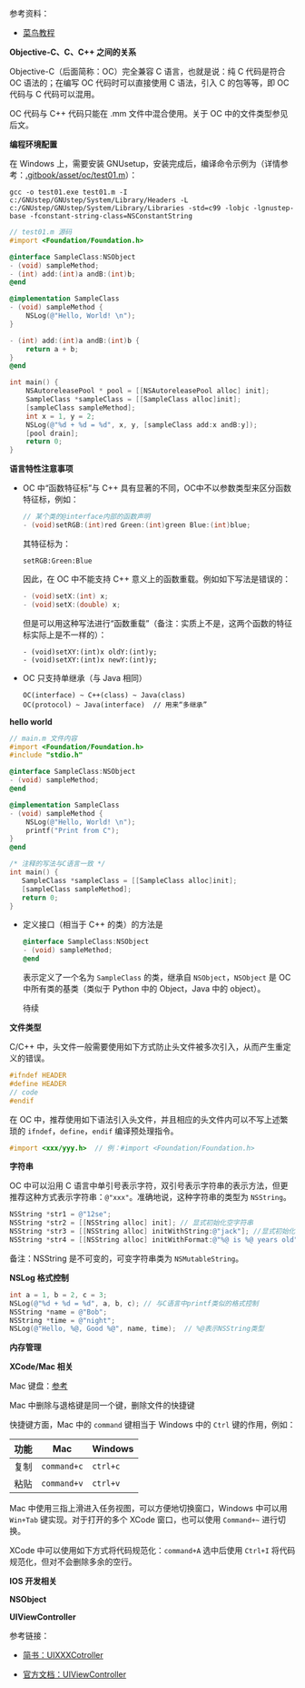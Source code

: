 参考资料：

- [菜鸟教程](runoob.com/w3cnote/objective-c-tutorial.html)

**Objective-C、C、C++ 之间的关系**

Objective-C（后面简称：OC）完全兼容 C 语言，也就是说：纯 C 代码是符合 OC 语法的；在编写 OC 代码时可以直接使用 C 语法，引入 C 的包等等，即 OC 代码与 C 代码可以混用。

OC 代码与 C++ 代码只能在 .mm 文件中混合使用。关于 OC 中的文件类型参见后文。

**编程环境配置**

在 Windows 上，需要安装 GNUsetup，安装完成后，编译命令示例为（详情参考：[.gitbook/asset/oc/test01.m](../.gitbook/assets/oc/test01.m)）：

```shell
gcc -o test01.exe test01.m -I c:/GNUstep/GNUstep/System/Library/Headers -L c:/GNUstep/GNUstep/System/Library/Libraries -std=c99 -lobjc -lgnustep-base -fconstant-string-class=NSConstantString
```

```objective-c
// test01.m 源码
#import <Foundation/Foundation.h>

@interface SampleClass:NSObject
- (void) sampleMethod;
- (int) add:(int)a andB:(int)b;
@end

@implementation SampleClass
- (void) sampleMethod {
    NSLog(@"Hello, World! \n");
}

- (int) add:(int)a andB:(int)b {
	return a + b;
}
@end

int main() {
	NSAutoreleasePool * pool = [[NSAutoreleasePool alloc] init];
	SampleClass *sampleClass = [[SampleClass alloc]init];
	[sampleClass sampleMethod];
	int x = 1, y = 2;
	NSLog(@"%d + %d = %d", x, y, [sampleClass add:x andB:y]);
	[pool drain];
	return 0;
}
```



**语言特性注意事项**

- OC 中“函数特征标”与 C++ 具有显著的不同，OC中不以参数类型来区分函数特征标，例如：

  ```objective-c
  // 某个类的@interface内部的函数声明
  - (void)setRGB:(int)red Green:(int)green Blue:(int)blue; 
  ```

  其特征标为：

  ```
  setRGB:Green:Blue
  ```

  因此，在 OC 中不能支持 C++ 意义上的函数重载。例如如下写法是错误的：

  ```objective-c
  - (void)setX:(int) x;
  - (void)setX:(double) x;
  ```

  但是可以用这种写法进行“函数重载”（备注：实质上不是，这两个函数的特征标实际上是不一样的）：

  ```
  - (void)setXY:(int)x oldY:(int)y;
  - (void)setXY:(int)x newY:(int)y;
  ```

- OC 只支持单继承（与 Java 相同）

  ```
  OC(interface) ~ C++(class) ~ Java(class)
  OC(protocol) ~ Java(interface)  // 用来“多继承”
  ```

  

**hello world**

```objective-c
// main.m 文件内容
#import <Foundation/Foundation.h>
#include "stdio.h"

@interface SampleClass:NSObject
- (void) sampleMethod;
@end

@implementation SampleClass
- (void) sampleMethod {
    NSLog(@"Hello, World! \n");
    printf("Print from C");
}
@end

/* 注释的写法与C语言一致 */
int main() {
   SampleClass *sampleClass = [[SampleClass alloc]init];
   [sampleClass sampleMethod];
   return 0;
}
```

- 定义接口（相当于 C++ 的类）的方法是

  ```objective-c
  @interface SampleClass:NSObject
  - (void) sampleMethod;
  @end
  ```

  表示定义了一个名为 `SampleClass` 的类，继承自 `NSObject`，`NSObject` 是 OC 中所有类的基类（类似于 Python 中的 Object，Java 中的 object）。

  待续

**文件类型**

C/C++ 中，头文件一般需要使用如下方式防止头文件被多次引入，从而产生重定义的错误。

```c++
#ifndef HEADER
#define HEADER
// code
#endif
```

在 OC 中，推荐使用如下语法引入头文件，并且相应的头文件内可以不写上述繁琐的 `ifndef`，`define`，`endif` 编译预处理指令。

```objective-c
#import <xxx/yyy.h>  // 例：#import <Foundation/Foundation.h>
```



**字符串**

OC 中可以沿用 C 语言中单引号表示字符，双引号表示字符串的表示方法，但更推荐这种方式表示字符串：`@"xxx"`。准确地说，这种字符串的类型为 `NSString`。

```objective-c
NSString *str1 = @"12se";
NSString *str2 = [[NSString alloc] init]; // 显式初始化空字符串
NSString *str3 = [[NSString alloc] initWithString:@"jack"]; //显式初始化并赋初值
NSString *str4 = [[NSString alloc] initWithFormat:@"%@ is %@ years old", name, age]; //显式初始化并赋初值
```

备注：NSString 是不可变的，可变字符串类为 `NSMutableString`。

**NSLog 格式控制**

```objective-c
int a = 1, b = 2, c = 3;
NSLog(@"%d + %d = %d", a, b, c); // 与C语言中printf类似的格式控制
NSString *name = @"Bob";
NSString *time = @"night";
NSLog(@"Hello, %@, Good %@", name, time);  // %@表示NSString类型
```



**内存管理**





**XCode/Mac 相关**

Mac 键盘：[参考](https://www.jianshu.com/p/d3815f2bd3d1)

Mac 中删除与退格键是同一个键，删除文件的快捷键

快捷键方面，Mac 中的 `command` 键相当于 Windows 中的 `Ctrl` 键的作用，例如：

| 功能 | Mac         | Windows  |
| ---- | ----------- | -------- |
| 复制 | `command+c` | `ctrl+c` |
| 粘贴 | `command+v` | `ctrl+v` |

Mac 中使用三指上滑进入任务视图，可以方便地切换窗口，Windows 中可以用 `Win+Tab` 键实现。对于打开的多个 XCode 窗口，也可以使用 `Command+~` 进行切换。

XCode 中可以使用如下方式将代码规范化：`command+A` 选中后使用 `Ctrl+I` 将代码规范化，但对不会删除多余的空行。

**IOS 开发相关**

**NSObject**

**UIViewController**

参考链接：

- [简书：UIXXXCotroller](https://www.jianshu.com/p/99f37dac2e8c)

- [官方文档：UIViewController](https://developer.apple.com/documentation/uikit/uiviewcontroller?language=objc)

